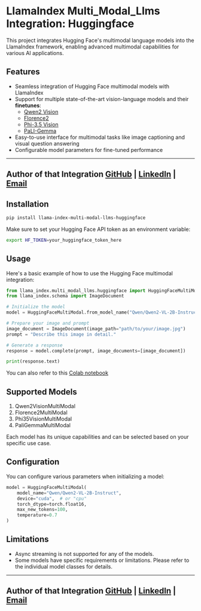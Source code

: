 # LlamaIndex Multi_Modal_Llms Integration: Huggingface

This project integrates Hugging Face's multimodal language models into the LlamaIndex framework, enabling advanced multimodal capabilities for various AI applications.

## Features

- Seamless integration of Hugging Face multimodal models with LlamaIndex
- Support for multiple state-of-the-art vision-language models and their **finetunes**:
  - [Qwen2 Vision](https://huggingface.co/collections/Qwen/qwen2-vl-66cee7455501d7126940800d)
  - [Florence2](https://huggingface.co/collections/microsoft/florence-6669f44df0d87d9c3bfb76de)
  - [Phi-3.5 Vision](https://huggingface.co/collections/microsoft/phi-3-6626e15e9585a200d2d761e3)
  - [PaLI-Gemma](https://huggingface.co/collections/google/paligemma-release-6643a9ffbf57de2ae0448dda)
- Easy-to-use interface for multimodal tasks like image captioning and visual question answering
- Configurable model parameters for fine-tuned performance

---
Author of that Integration [GitHub](https://github.com/g-hano) | [LinkedIn](https://www.linkedin.com/in/chanyalcin/) | [Email](mcihan.yalcin@outlook.com)
---

## Installation

```bash
pip install llama-index-multi-modal-llms-huggingface
```

Make sure to set your Hugging Face API token as an environment variable:

```bash
export HF_TOKEN=your_huggingface_token_here
```

## Usage

Here's a basic example of how to use the Hugging Face multimodal integration:

```python
from llama_index.multi_modal_llms.huggingface import HuggingFaceMultiModal
from llama_index.schema import ImageDocument

# Initialize the model
model = HuggingFaceMultiModal.from_model_name("Qwen/Qwen2-VL-2B-Instruct")

# Prepare your image and prompt
image_document = ImageDocument(image_path="path/to/your/image.jpg")
prompt = "Describe this image in detail."

# Generate a response
response = model.complete(prompt, image_documents=[image_document])

print(response.text)
```
You can also refer to this [Colab notebook](examples\huggingface_multimodal.ipynb)

## Supported Models

1. Qwen2VisionMultiModal
2. Florence2MultiModal
3. Phi35VisionMultiModal
4. PaliGemmaMultiModal

Each model has its unique capabilities and can be selected based on your specific use case.

## Configuration

You can configure various parameters when initializing a model:

```python
model = HuggingFaceMultiModal(
    model_name="Qwen/Qwen2-VL-2B-Instruct",
    device="cuda",  # or "cpu"
    torch_dtype=torch.float16,
    max_new_tokens=100,
    temperature=0.7
)
```

## Limitations

- Async streaming is not supported for any of the models.
- Some models have specific requirements or limitations. Please refer to the individual model classes for details.

---
Author of that Integration [GitHub](https://github.com/g-hano) | [LinkedIn](https://www.linkedin.com/in/chanyalcin/) | [Email](mcihan.yalcin@outlook.com)
---
